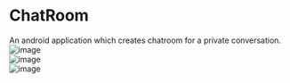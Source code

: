 # ChatRoom
An android application which creates chatroom for a private conversation.<br/>
![image](https://user-images.githubusercontent.com/64903405/96452736-17661780-1237-11eb-9a26-21b446cfd552.png)<br/>
![image](https://user-images.githubusercontent.com/64903405/96451459-3cf22180-1235-11eb-9a09-b6de0026c6de.png)<br/>
![image](https://user-images.githubusercontent.com/64903405/96452499-b8080780-1236-11eb-9fbb-780f84e47ec3.png)

